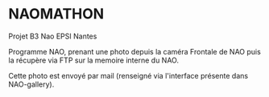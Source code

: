 # NAOMATHON #

Projet B3 Nao EPSI Nantes

Programme NAO, prenant une photo depuis la caméra Frontale de NAO puis la récupère via FTP sur la memoire interne du NAO.

Cette photo est envoyé par mail (renseigné via l'interface présente dans NAO-gallery).
